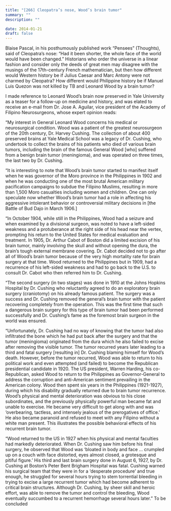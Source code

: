 ```yaml
---
title: "[266] Cleopatra’s nose, Wood’s brain tumor"
summary: ""
description: ""

date: 2014-01-21
draft: false
---
```


Blaise Pascal, in his posthumously published work “Pensees” (Thoughts), said of Cleopatra’s nose: “Had it been shorter, the whole face of the world would have been changed.” Historians who order the universe in a linear fashion and consider only the deeds of great men may disagree with the musings of the 17th-century French mathematician, but then how different would Western history be if Julius Caesar and Marc Antony were not charmed by Cleopatra? How different would Philippine history be if Manuel Luis Quezon was not killed by TB and Leonard Wood by a brain tumor?

I made reference to Leonard Wood’s brain now preserved in Yale University as a teaser for a follow-up on medicine and history, and was elated to receive an e-mail from Dr. Jose A. Aguilar, vice president of the Academy of Filipino Neurosurgeons, whose expert opinion reads:

“My interest in General Leonard Wood concerns his medical or neurosurgical condition. Wood was a patient of the greatest neurosurgeon of the 20th century, Dr. Harvey Cushing. The collection of about 400 preserved brains at Yale Medical School was a legacy of Dr. Cushing, who undertook to collect the brains of his patients who died of various brain tumors, including the brain of the famous General Wood [who] suffered from a benign brain tumor (meningioma), and was operated on three times, the last two by Dr. Cushing.

“It is interesting to note that Wood’s brain tumor started to manifest itself when he was governor of the Moro province in the Philippines in 1902 and when he was conducting one of the most brutal American military pacification campaigns to subdue the Filipino Muslims, resulting in more than 1,500 Moro casualties including women and children. One can only speculate now whether Wood’s brain tumor had a role in affecting his aggressive intolerant behavior or controversial military decisions in [the Battle of Bud Dajo in March 1906.]

“In October 1904, while still in the Philippines, Wood had a seizure and when examined by a divisional surgeon, was noted to have a left-sided weakness and a protuberance at the right side of his head near the vertex, prompting his return to the United States for medical evaluation and treatment. In 1905, Dr. Arthur Cabot of Boston did a limited excision of his brain tumor, mainly involving the skull and without opening the dura, the brain’s tough external membrane covering. Dr. Cabot decided not to go after all of Wood’s brain tumor because of the very high mortality rate for brain surgery at that time. Wood returned to the Philippines but in 1909, had a recurrence of his left-sided weakness and had to go back to the U.S. to consult Dr. Cabot who then referred him to Dr. Cushing.

“The second surgery (in two stages) was done in 1910 at the Johns Hopkins Hospital by Dr. Cushing who reluctantly agreed to do an exploratory brain surgery (craniotomy) on his already famous patient. The surgery was a success and Dr. Cushing removed the general’s brain tumor with the patient recovering completely from the operation. This was the first time that such a dangerous brain surgery for this type of brain tumor had been performed successfully and Dr. Cushing’s fame as the foremost brain surgeon in the world was ensured.

“Unfortunately, Dr. Cushing had no way of knowing that the tumor had also infiltrated the bone which he had put back after the surgery and that the tumor (meningioma) originated from the dura which he also failed to excise after removing the visible tumor. The tumor recurred years later leading to a third and fatal surgery [resulting in] Dr. Cushing blaming himself for Wood’s death. However, before the tumor recurred, Wood was able to return to his political work and even attempted (and failed) to become the Republican presidential candidate in 1920. The US president, Warren Harding, his co-Republican, asked Wood to return to the Philippines as Governor-General to address the corruption and anti-American sentiment prevailing in the American colony. Wood then spent six years in the Philippines (1921-1927), during which his disability gradually returned due to brain tumor recurrence. Wood’s physical and mental deterioration was obvious to his close subordinates, and the previously physically powerful man became fat and unable to exercise. He became very difficult to get along with and was ‘overbearing, tactless, and intensely jealous of the prerogatives of office.’ He also became paranoid and refused to meet with any Filipino without a white man present. This illustrates the possible behavioral effects of his recurrent brain tumor.

“Wood returned to the US in 1927 when his physical and mental faculties had markedly deteriorated. When Dr. Cushing saw him before his final surgery, he observed that Wood was ‘bloated in body and face … crumpled up on a couch with face distorted, eyes almost closed, a grotesque and pitiful figure.’ His third and last brain surgery done in August 6, 1927, by Dr. Cushing at Boston’s Peter Bent Brigham Hospital was fatal. Cushing warned his surgical team that they were in for a ‘desperate procedure’ and true enough, he struggled for several hours trying to stem torrential bleeding in trying to excise a large recurrent tumor which had become adherent to critical brain structures. Although Dr. Cushing, by sheer skill and heroic effort, was able to remove the tumor and control the bleeding, Wood eventually succumbed to a recurrent hemorrhage several hours later.” To be concluded
